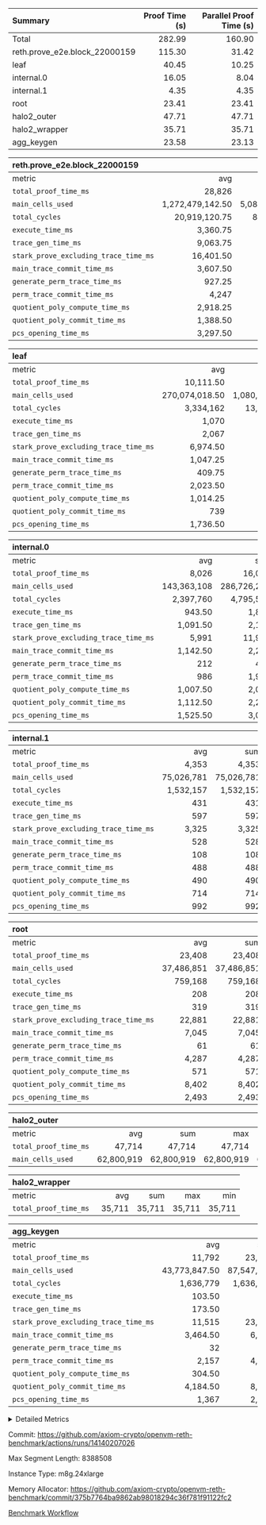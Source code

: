 | Summary | Proof Time (s) | Parallel Proof Time (s) |
|:---|---:|---:|
| Total |  282.99 |  160.90 |
| reth.prove_e2e.block_22000159 |  115.30 |  31.42 |
| leaf |  40.45 |  10.25 |
| internal.0 |  16.05 |  8.04 |
| internal.1 |  4.35 |  4.35 |
| root |  23.41 |  23.41 |
| halo2_outer |  47.71 |  47.71 |
| halo2_wrapper |  35.71 |  35.71 |
| agg_keygen |  23.58 |  23.13 |


| reth.prove_e2e.block_22000159 |||||
|:---|---:|---:|---:|---:|
|metric|avg|sum|max|min|
| `total_proof_time_ms ` |  28,826 |  115,304 |  31,421 |  25,362 |
| `main_cells_used     ` |  1,272,479,142.50 |  5,089,916,570 |  1,529,613,596 |  991,801,801 |
| `total_cycles        ` |  20,919,120.75 |  83,676,483 |  24,048,605 |  17,218,584 |
| `execute_time_ms     ` |  3,360.75 |  13,443 |  4,798 |  2,568 |
| `trace_gen_time_ms   ` |  9,063.75 |  36,255 |  9,929 |  8,493 |
| `stark_prove_excluding_trace_time_ms` |  16,401.50 |  65,606 |  19,059 |  14,156 |
| `main_trace_commit_time_ms` |  3,607.50 |  14,430 |  4,906 |  2,851 |
| `generate_perm_trace_time_ms` |  927.25 |  3,709 |  959 |  897 |
| `perm_trace_commit_time_ms` |  4,247 |  16,988 |  4,614 |  3,846 |
| `quotient_poly_compute_time_ms` |  2,918.25 |  11,673 |  3,963 |  2,120 |
| `quotient_poly_commit_time_ms` |  1,388.50 |  5,554 |  1,445 |  1,349 |
| `pcs_opening_time_ms ` |  3,297.50 |  13,190 |  3,412 |  3,055 |

| leaf |||||
|:---|---:|---:|---:|---:|
|metric|avg|sum|max|min|
| `total_proof_time_ms ` |  10,111.50 |  40,446 |  10,251 |  9,852 |
| `main_cells_used     ` |  270,074,018.50 |  1,080,296,074 |  278,031,375 |  250,808,671 |
| `total_cycles        ` |  3,334,162 |  13,336,648 |  3,460,935 |  3,077,159 |
| `execute_time_ms     ` |  1,070 |  4,280 |  1,098 |  996 |
| `trace_gen_time_ms   ` |  2,067 |  8,268 |  2,153 |  1,962 |
| `stark_prove_excluding_trace_time_ms` |  6,974.50 |  27,898 |  7,017 |  6,894 |
| `main_trace_commit_time_ms` |  1,047.25 |  4,189 |  1,056 |  1,028 |
| `generate_perm_trace_time_ms` |  409.75 |  1,639 |  414 |  404 |
| `perm_trace_commit_time_ms` |  2,023.50 |  8,094 |  2,041 |  2,015 |
| `quotient_poly_compute_time_ms` |  1,014.25 |  4,057 |  1,024 |  1,004 |
| `quotient_poly_commit_time_ms` |  739 |  2,956 |  744 |  734 |
| `pcs_opening_time_ms ` |  1,736.50 |  6,946 |  1,754 |  1,698 |

| internal.0 |||||
|:---|---:|---:|---:|---:|
|metric|avg|sum|max|min|
| `total_proof_time_ms ` |  8,026 |  16,052 |  8,043 |  8,009 |
| `main_cells_used     ` |  143,363,108 |  286,726,216 |  143,363,963 |  143,362,253 |
| `total_cycles        ` |  2,397,760 |  4,795,520 |  2,397,838 |  2,397,682 |
| `execute_time_ms     ` |  943.50 |  1,887 |  946 |  941 |
| `trace_gen_time_ms   ` |  1,091.50 |  2,183 |  1,093 |  1,090 |
| `stark_prove_excluding_trace_time_ms` |  5,991 |  11,982 |  6,012 |  5,970 |
| `main_trace_commit_time_ms` |  1,142.50 |  2,285 |  1,144 |  1,141 |
| `generate_perm_trace_time_ms` |  212 |  424 |  220 |  204 |
| `perm_trace_commit_time_ms` |  986 |  1,972 |  991 |  981 |
| `quotient_poly_compute_time_ms` |  1,007.50 |  2,015 |  1,009 |  1,006 |
| `quotient_poly_commit_time_ms` |  1,112.50 |  2,225 |  1,117 |  1,108 |
| `pcs_opening_time_ms ` |  1,525.50 |  3,051 |  1,542 |  1,509 |

| internal.1 |||||
|:---|---:|---:|---:|---:|
|metric|avg|sum|max|min|
| `total_proof_time_ms ` |  4,353 |  4,353 |  4,353 |  4,353 |
| `main_cells_used     ` |  75,026,781 |  75,026,781 |  75,026,781 |  75,026,781 |
| `total_cycles        ` |  1,532,157 |  1,532,157 |  1,532,157 |  1,532,157 |
| `execute_time_ms     ` |  431 |  431 |  431 |  431 |
| `trace_gen_time_ms   ` |  597 |  597 |  597 |  597 |
| `stark_prove_excluding_trace_time_ms` |  3,325 |  3,325 |  3,325 |  3,325 |
| `main_trace_commit_time_ms` |  528 |  528 |  528 |  528 |
| `generate_perm_trace_time_ms` |  108 |  108 |  108 |  108 |
| `perm_trace_commit_time_ms` |  488 |  488 |  488 |  488 |
| `quotient_poly_compute_time_ms` |  490 |  490 |  490 |  490 |
| `quotient_poly_commit_time_ms` |  714 |  714 |  714 |  714 |
| `pcs_opening_time_ms ` |  992 |  992 |  992 |  992 |

| root |||||
|:---|---:|---:|---:|---:|
|metric|avg|sum|max|min|
| `total_proof_time_ms ` |  23,408 |  23,408 |  23,408 |  23,408 |
| `main_cells_used     ` |  37,486,851 |  37,486,851 |  37,486,851 |  37,486,851 |
| `total_cycles        ` |  759,168 |  759,168 |  759,168 |  759,168 |
| `execute_time_ms     ` |  208 |  208 |  208 |  208 |
| `trace_gen_time_ms   ` |  319 |  319 |  319 |  319 |
| `stark_prove_excluding_trace_time_ms` |  22,881 |  22,881 |  22,881 |  22,881 |
| `main_trace_commit_time_ms` |  7,045 |  7,045 |  7,045 |  7,045 |
| `generate_perm_trace_time_ms` |  61 |  61 |  61 |  61 |
| `perm_trace_commit_time_ms` |  4,287 |  4,287 |  4,287 |  4,287 |
| `quotient_poly_compute_time_ms` |  571 |  571 |  571 |  571 |
| `quotient_poly_commit_time_ms` |  8,402 |  8,402 |  8,402 |  8,402 |
| `pcs_opening_time_ms ` |  2,493 |  2,493 |  2,493 |  2,493 |

| halo2_outer |||||
|:---|---:|---:|---:|---:|
|metric|avg|sum|max|min|
| `total_proof_time_ms ` |  47,714 |  47,714 |  47,714 |  47,714 |
| `main_cells_used     ` |  62,800,919 |  62,800,919 |  62,800,919 |  62,800,919 |

| halo2_wrapper |||||
|:---|---:|---:|---:|---:|
|metric|avg|sum|max|min|
| `total_proof_time_ms ` |  35,711 |  35,711 |  35,711 |  35,711 |

| agg_keygen |||||
|:---|---:|---:|---:|---:|
|metric|avg|sum|max|min|
| `total_proof_time_ms ` |  11,792 |  23,584 |  23,134 |  450 |
| `main_cells_used     ` |  43,773,847.50 |  87,547,695 |  86,881,779 |  665,916 |
| `total_cycles        ` |  1,636,779 |  1,636,779 |  1,636,779 |  1,636,779 |
| `execute_time_ms     ` |  103.50 |  207 |  207 |  0 |
| `trace_gen_time_ms   ` |  173.50 |  347 |  319 |  28 |
| `stark_prove_excluding_trace_time_ms` |  11,515 |  23,030 |  22,608 |  422 |
| `main_trace_commit_time_ms` |  3,464.50 |  6,929 |  6,878 |  51 |
| `generate_perm_trace_time_ms` |  32 |  64 |  50 |  14 |
| `perm_trace_commit_time_ms` |  2,157 |  4,314 |  4,265 |  49 |
| `quotient_poly_compute_time_ms` |  304.50 |  609 |  579 |  30 |
| `quotient_poly_commit_time_ms` |  4,184.50 |  8,369 |  8,310 |  59 |
| `pcs_opening_time_ms ` |  1,367 |  2,734 |  2,521 |  213 |



<details>
<summary>Detailed Metrics</summary>

| air_name | block_number | quotient_deg | interactions | constraints |
| --- | --- | --- | --- | --- |
| AccessAdapterAir<16> | 22000159 | 2 | 5 | 12 | 
| AccessAdapterAir<2> | 22000159 | 2 | 5 | 12 | 
| AccessAdapterAir<32> | 22000159 | 2 | 5 | 12 | 
| AccessAdapterAir<4> | 22000159 | 2 | 5 | 12 | 
| AccessAdapterAir<8> | 22000159 | 2 | 5 | 12 | 
| BitwiseOperationLookupAir<8> | 22000159 | 2 | 2 | 4 | 
| KeccakVmAir | 22000159 | 2 | 321 | 4,513 | 
| MemoryMerkleAir<8> | 22000159 | 2 | 4 | 39 | 
| PersistentBoundaryAir<8> | 22000159 | 2 | 3 | 7 | 
| PhantomAir | 22000159 | 2 | 3 | 5 | 
| Poseidon2PeripheryAir<BabyBearParameters>, 1> | 22000159 | 2 | 1 | 286 | 
| ProgramAir | 22000159 | 1 | 1 | 4 | 
| RangeTupleCheckerAir<2> | 22000159 | 1 | 1 | 4 | 
| Rv32HintStoreAir | 22000159 | 2 | 18 | 28 | 
| Sha256VmAir | 22000159 | 2 | 50 | 663 | 
| VariableRangeCheckerAir | 22000159 | 1 | 1 | 4 | 
| VmAirWrapper<Rv32BaseAluAdapterAir, BaseAluCoreAir<4, 8> | 22000159 | 2 | 20 | 37 | 
| VmAirWrapper<Rv32BaseAluAdapterAir, LessThanCoreAir<4, 8> | 22000159 | 2 | 18 | 40 | 
| VmAirWrapper<Rv32BaseAluAdapterAir, ShiftCoreAir<4, 8> | 22000159 | 2 | 24 | 91 | 
| VmAirWrapper<Rv32BranchAdapterAir, BranchEqualCoreAir<4> | 22000159 | 2 | 11 | 20 | 
| VmAirWrapper<Rv32BranchAdapterAir, BranchLessThanCoreAir<4, 8> | 22000159 | 2 | 13 | 35 | 
| VmAirWrapper<Rv32CondRdWriteAdapterAir, Rv32JalLuiCoreAir> | 22000159 | 2 | 10 | 18 | 
| VmAirWrapper<Rv32HeapAdapterAir<2, 32, 32>, BaseAluCoreAir<32, 8> | 22000159 | 2 | 61 | 126 | 
| VmAirWrapper<Rv32HeapAdapterAir<2, 32, 32>, LessThanCoreAir<32, 8> | 22000159 | 2 | 31 | 129 | 
| VmAirWrapper<Rv32HeapAdapterAir<2, 32, 32>, MultiplicationCoreAir<32, 8> | 22000159 | 2 | 61 | 57 | 
| VmAirWrapper<Rv32HeapAdapterAir<2, 32, 32>, ShiftCoreAir<32, 8> | 22000159 | 2 | 79 | 2,161 | 
| VmAirWrapper<Rv32HeapBranchAdapterAir<2, 32>, BranchEqualCoreAir<32> | 22000159 | 2 | 20 | 55 | 
| VmAirWrapper<Rv32HeapBranchAdapterAir<2, 32>, BranchLessThanCoreAir<32, 8> | 22000159 | 2 | 22 | 126 | 
| VmAirWrapper<Rv32IsEqualModAdapterAir<2, 1, 32, 32>, ModularIsEqualCoreAir<32, 4, 8> | 22000159 | 2 | 25 | 225 | 
| VmAirWrapper<Rv32IsEqualModAdapterAir<2, 3, 16, 48>, ModularIsEqualCoreAir<48, 4, 8> | 22000159 | 2 | 41 | 333 | 
| VmAirWrapper<Rv32JalrAdapterAir, Rv32JalrCoreAir> | 22000159 | 2 | 16 | 20 | 
| VmAirWrapper<Rv32LoadStoreAdapterAir, LoadSignExtendCoreAir<4, 8> | 22000159 | 2 | 18 | 33 | 
| VmAirWrapper<Rv32LoadStoreAdapterAir, LoadStoreCoreAir<4> | 22000159 | 2 | 17 | 40 | 
| VmAirWrapper<Rv32MultAdapterAir, DivRemCoreAir<4, 8> | 22000159 | 2 | 25 | 84 | 
| VmAirWrapper<Rv32MultAdapterAir, MulHCoreAir<4, 8> | 22000159 | 2 | 24 | 31 | 
| VmAirWrapper<Rv32MultAdapterAir, MultiplicationCoreAir<4, 8> | 22000159 | 2 | 19 | 19 | 
| VmAirWrapper<Rv32RdWriteAdapterAir, Rv32AuipcCoreAir> | 22000159 | 2 | 12 | 14 | 
| VmAirWrapper<Rv32VecHeapAdapterAir<1, 2, 2, 32, 32>, FieldExpressionCoreAir> | 22000159 | 2 | 415 | 480 | 
| VmAirWrapper<Rv32VecHeapAdapterAir<1, 6, 6, 16, 16>, FieldExpressionCoreAir> | 22000159 | 2 | 832 | 921 | 
| VmAirWrapper<Rv32VecHeapAdapterAir<2, 1, 1, 32, 32>, FieldExpressionCoreAir> | 22000159 | 2 | 158 | 190 | 
| VmAirWrapper<Rv32VecHeapAdapterAir<2, 2, 2, 32, 32>, FieldExpressionCoreAir> | 22000159 | 2 | 428 | 457 | 
| VmAirWrapper<Rv32VecHeapAdapterAir<2, 3, 3, 16, 16>, FieldExpressionCoreAir> | 22000159 | 2 | 246 | 288 | 
| VmAirWrapper<Rv32VecHeapAdapterAir<2, 6, 6, 16, 16>, FieldExpressionCoreAir> | 22000159 | 2 | 668 | 701 | 
| VmConnectorAir | 22000159 | 2 | 5 | 11 | 

| block_number | execute_time_ms |
| --- | --- |
| 22000159 | 207 | 

| group | air_name | block_number | rows | quotient_deg | prep_cols | perm_cols | main_cols | interactions | constraints | cells |
| --- | --- | --- | --- | --- | --- | --- | --- | --- | --- | --- |
| agg_keygen | AccessAdapterAir<16> | 22000159 |  | 2 |  |  |  | 5 | 12 |  | 
| agg_keygen | AccessAdapterAir<2> | 22000159 | 524,288 | 8 |  | 16 | 11 | 5 | 12 | 14,155,776 | 
| agg_keygen | AccessAdapterAir<32> | 22000159 |  | 2 |  |  |  | 5 | 12 |  | 
| agg_keygen | AccessAdapterAir<4> | 22000159 | 262,144 | 8 |  | 16 | 13 | 5 | 12 | 7,602,176 | 
| agg_keygen | AccessAdapterAir<8> | 22000159 | 8,192 | 8 |  | 16 | 17 | 5 | 12 | 270,336 | 
| agg_keygen | BitwiseOperationLookupAir<8> | 22000159 |  | 2 |  |  |  | 2 | 4 |  | 
| agg_keygen | FriReducedOpeningAir | 22000159 | 524,288 | 8 |  | 84 | 27 | 39 | 71 | 58,195,968 | 
| agg_keygen | JalRangeCheckAir | 22000159 | 65,536 | 8 |  | 28 | 12 | 9 | 14 | 2,621,440 | 
| agg_keygen | MemoryMerkleAir<8> | 22000159 |  | 2 |  |  |  | 4 | 39 |  | 
| agg_keygen | NativePoseidon2Air<BabyBearParameters>, 1> | 22000159 | 65,536 | 8 |  | 312 | 398 | 136 | 572 | 46,530,560 | 
| agg_keygen | PersistentBoundaryAir<8> | 22000159 |  | 2 |  |  |  | 3 | 7 |  | 
| agg_keygen | PhantomAir | 22000159 | 32,768 | 4 |  | 12 | 6 | 3 | 5 | 589,824 | 
| agg_keygen | Poseidon2PeripheryAir<BabyBearParameters>, 1> | 22000159 |  | 2 |  |  |  | 1 | 286 |  | 
| agg_keygen | ProgramAir | 22000159 | 131,072 | 1 |  | 8 | 10 | 1 | 4 | 2,359,296 | 
| agg_keygen | RangeTupleCheckerAir<2> | 22000159 |  | 1 |  |  |  | 1 | 4 |  | 
| agg_keygen | Rv32HintStoreAir | 22000159 |  | 2 |  |  |  | 18 | 28 |  | 
| agg_keygen | VariableRangeCheckerAir | 22000159 | 262,144 | 1 | 2 | 8 | 1 | 1 | 4 | 2,359,296 | 
| agg_keygen | VmAirWrapper<AluNativeAdapterAir, FieldArithmeticCoreAir> | 22000159 | 1,048,576 | 8 |  | 36 | 29 | 15 | 27 | 68,157,440 | 
| agg_keygen | VmAirWrapper<BranchNativeAdapterAir, BranchEqualCoreAir<1> | 22000159 | 262,144 | 8 |  | 28 | 23 | 11 | 25 | 13,369,344 | 
| agg_keygen | VmAirWrapper<NativeAdapterAir<2, 0>, PublicValuesCoreAir> | 22000159 | 64 | 8 |  | 28 | 27 | 11 | 30 | 3,520 | 
| agg_keygen | VmAirWrapper<NativeLoadStoreAdapterAir<1>, NativeLoadStoreCoreAir<1> | 22000159 | 524,288 | 8 |  | 40 | 21 | 15 | 20 | 31,981,568 | 
| agg_keygen | VmAirWrapper<NativeLoadStoreAdapterAir<4>, NativeLoadStoreCoreAir<4> | 22000159 | 131,072 | 8 |  | 40 | 27 | 15 | 20 | 8,781,824 | 
| agg_keygen | VmAirWrapper<NativeVectorizedAdapterAir<4>, FieldExtensionCoreAir> | 22000159 | 131,072 | 8 |  | 36 | 38 | 15 | 27 | 9,699,328 | 
| agg_keygen | VmAirWrapper<Rv32BaseAluAdapterAir, BaseAluCoreAir<4, 8> | 22000159 |  | 2 |  |  |  | 20 | 37 |  | 
| agg_keygen | VmAirWrapper<Rv32BaseAluAdapterAir, LessThanCoreAir<4, 8> | 22000159 |  | 2 |  |  |  | 18 | 40 |  | 
| agg_keygen | VmAirWrapper<Rv32BaseAluAdapterAir, ShiftCoreAir<4, 8> | 22000159 |  | 2 |  |  |  | 24 | 91 |  | 
| agg_keygen | VmAirWrapper<Rv32BranchAdapterAir, BranchEqualCoreAir<4> | 22000159 |  | 2 |  |  |  | 11 | 20 |  | 
| agg_keygen | VmAirWrapper<Rv32BranchAdapterAir, BranchLessThanCoreAir<4, 8> | 22000159 |  | 2 |  |  |  | 13 | 35 |  | 
| agg_keygen | VmAirWrapper<Rv32CondRdWriteAdapterAir, Rv32JalLuiCoreAir> | 22000159 |  | 2 |  |  |  | 10 | 18 |  | 
| agg_keygen | VmAirWrapper<Rv32JalrAdapterAir, Rv32JalrCoreAir> | 22000159 |  | 2 |  |  |  | 16 | 20 |  | 
| agg_keygen | VmAirWrapper<Rv32LoadStoreAdapterAir, LoadSignExtendCoreAir<4, 8> | 22000159 |  | 2 |  |  |  | 18 | 33 |  | 
| agg_keygen | VmAirWrapper<Rv32LoadStoreAdapterAir, LoadStoreCoreAir<4> | 22000159 |  | 2 |  |  |  | 17 | 40 |  | 
| agg_keygen | VmAirWrapper<Rv32MultAdapterAir, DivRemCoreAir<4, 8> | 22000159 |  | 2 |  |  |  | 25 | 84 |  | 
| agg_keygen | VmAirWrapper<Rv32MultAdapterAir, MulHCoreAir<4, 8> | 22000159 |  | 2 |  |  |  | 24 | 31 |  | 
| agg_keygen | VmAirWrapper<Rv32MultAdapterAir, MultiplicationCoreAir<4, 8> | 22000159 |  | 2 |  |  |  | 19 | 19 |  | 
| agg_keygen | VmAirWrapper<Rv32RdWriteAdapterAir, Rv32AuipcCoreAir> | 22000159 |  | 2 |  |  |  | 12 | 14 |  | 
| agg_keygen | VmConnectorAir | 22000159 | 2 | 8 | 1 | 16 | 5 | 5 | 11 | 42 | 
| agg_keygen | VolatileBoundaryAir | 22000159 | 131,072 | 8 |  | 20 | 12 | 7 | 19 | 4,194,304 | 

| group | air_name | block_number | idx | rows | prep_cols | perm_cols | main_cols | cells |
| --- | --- | --- | --- | --- | --- | --- | --- | --- |
| internal.0 | AccessAdapterAir<2> | 22000159 | 0 | 1,048,576 |  | 12 | 11 | 24,117,248 | 
| internal.0 | AccessAdapterAir<2> | 22000159 | 1 | 1,048,576 |  | 12 | 11 | 24,117,248 | 
| internal.0 | AccessAdapterAir<4> | 22000159 | 0 | 262,144 |  | 12 | 13 | 6,553,600 | 
| internal.0 | AccessAdapterAir<4> | 22000159 | 1 | 262,144 |  | 12 | 13 | 6,553,600 | 
| internal.0 | AccessAdapterAir<8> | 22000159 | 0 | 8,192 |  | 12 | 17 | 237,568 | 
| internal.0 | AccessAdapterAir<8> | 22000159 | 1 | 8,192 |  | 12 | 17 | 237,568 | 
| internal.0 | FriReducedOpeningAir | 22000159 | 0 | 1,048,576 |  | 44 | 27 | 74,448,896 | 
| internal.0 | FriReducedOpeningAir | 22000159 | 1 | 1,048,576 |  | 44 | 27 | 74,448,896 | 
| internal.0 | JalRangeCheckAir | 22000159 | 0 | 131,072 |  | 16 | 12 | 3,670,016 | 
| internal.0 | JalRangeCheckAir | 22000159 | 1 | 131,072 |  | 16 | 12 | 3,670,016 | 
| internal.0 | NativePoseidon2Air<BabyBearParameters>, 1> | 22000159 | 0 | 262,144 |  | 160 | 398 | 146,276,352 | 
| internal.0 | NativePoseidon2Air<BabyBearParameters>, 1> | 22000159 | 1 | 262,144 |  | 160 | 398 | 146,276,352 | 
| internal.0 | PhantomAir | 22000159 | 0 | 65,536 |  | 8 | 6 | 917,504 | 
| internal.0 | PhantomAir | 22000159 | 1 | 65,536 |  | 8 | 6 | 917,504 | 
| internal.0 | ProgramAir | 22000159 | 0 | 131,072 |  | 8 | 10 | 2,359,296 | 
| internal.0 | ProgramAir | 22000159 | 1 | 131,072 |  | 8 | 10 | 2,359,296 | 
| internal.0 | VariableRangeCheckerAir | 22000159 | 0 | 262,144 | 2 | 8 | 1 | 2,359,296 | 
| internal.0 | VariableRangeCheckerAir | 22000159 | 1 | 262,144 | 2 | 8 | 1 | 2,359,296 | 
| internal.0 | VmAirWrapper<AluNativeAdapterAir, FieldArithmeticCoreAir> | 22000159 | 0 | 2,097,152 |  | 20 | 29 | 102,760,448 | 
| internal.0 | VmAirWrapper<AluNativeAdapterAir, FieldArithmeticCoreAir> | 22000159 | 1 | 2,097,152 |  | 20 | 29 | 102,760,448 | 
| internal.0 | VmAirWrapper<BranchNativeAdapterAir, BranchEqualCoreAir<1> | 22000159 | 0 | 262,144 |  | 16 | 23 | 10,223,616 | 
| internal.0 | VmAirWrapper<BranchNativeAdapterAir, BranchEqualCoreAir<1> | 22000159 | 1 | 262,144 |  | 16 | 23 | 10,223,616 | 
| internal.0 | VmAirWrapper<NativeAdapterAir<2, 0>, PublicValuesCoreAir> | 22000159 | 0 | 64 |  | 16 | 23 | 2,496 | 
| internal.0 | VmAirWrapper<NativeAdapterAir<2, 0>, PublicValuesCoreAir> | 22000159 | 1 | 64 |  | 16 | 23 | 2,496 | 
| internal.0 | VmAirWrapper<NativeLoadStoreAdapterAir<1>, NativeLoadStoreCoreAir<1> | 22000159 | 0 | 524,288 |  | 24 | 21 | 23,592,960 | 
| internal.0 | VmAirWrapper<NativeLoadStoreAdapterAir<1>, NativeLoadStoreCoreAir<1> | 22000159 | 1 | 524,288 |  | 24 | 21 | 23,592,960 | 
| internal.0 | VmAirWrapper<NativeLoadStoreAdapterAir<4>, NativeLoadStoreCoreAir<4> | 22000159 | 0 | 262,144 |  | 24 | 27 | 13,369,344 | 
| internal.0 | VmAirWrapper<NativeLoadStoreAdapterAir<4>, NativeLoadStoreCoreAir<4> | 22000159 | 1 | 262,144 |  | 24 | 27 | 13,369,344 | 
| internal.0 | VmAirWrapper<NativeVectorizedAdapterAir<4>, FieldExtensionCoreAir> | 22000159 | 0 | 262,144 |  | 20 | 38 | 15,204,352 | 
| internal.0 | VmAirWrapper<NativeVectorizedAdapterAir<4>, FieldExtensionCoreAir> | 22000159 | 1 | 262,144 |  | 20 | 38 | 15,204,352 | 
| internal.0 | VmConnectorAir | 22000159 | 0 | 2 | 1 | 12 | 5 | 34 | 
| internal.0 | VmConnectorAir | 22000159 | 1 | 2 | 1 | 12 | 5 | 34 | 
| internal.0 | VolatileBoundaryAir | 22000159 | 0 | 262,144 |  | 12 | 12 | 6,291,456 | 
| internal.0 | VolatileBoundaryAir | 22000159 | 1 | 262,144 |  | 12 | 12 | 6,291,456 | 
| internal.1 | AccessAdapterAir<2> | 22000159 | 2 | 524,288 |  | 12 | 11 | 12,058,624 | 
| internal.1 | AccessAdapterAir<4> | 22000159 | 2 | 262,144 |  | 12 | 13 | 6,553,600 | 
| internal.1 | AccessAdapterAir<8> | 22000159 | 2 | 8,192 |  | 12 | 17 | 237,568 | 
| internal.1 | FriReducedOpeningAir | 22000159 | 2 | 262,144 |  | 44 | 27 | 18,612,224 | 
| internal.1 | JalRangeCheckAir | 22000159 | 2 | 65,536 |  | 16 | 12 | 1,835,008 | 
| internal.1 | NativePoseidon2Air<BabyBearParameters>, 1> | 22000159 | 2 | 65,536 |  | 160 | 398 | 36,569,088 | 
| internal.1 | PhantomAir | 22000159 | 2 | 16,384 |  | 8 | 6 | 229,376 | 
| internal.1 | ProgramAir | 22000159 | 2 | 131,072 |  | 8 | 10 | 2,359,296 | 
| internal.1 | VariableRangeCheckerAir | 22000159 | 2 | 262,144 | 2 | 8 | 1 | 2,359,296 | 
| internal.1 | VmAirWrapper<AluNativeAdapterAir, FieldArithmeticCoreAir> | 22000159 | 2 | 1,048,576 |  | 20 | 29 | 51,380,224 | 
| internal.1 | VmAirWrapper<BranchNativeAdapterAir, BranchEqualCoreAir<1> | 22000159 | 2 | 262,144 |  | 16 | 23 | 10,223,616 | 
| internal.1 | VmAirWrapper<NativeAdapterAir<2, 0>, PublicValuesCoreAir> | 22000159 | 2 | 64 |  | 16 | 23 | 2,496 | 
| internal.1 | VmAirWrapper<NativeLoadStoreAdapterAir<1>, NativeLoadStoreCoreAir<1> | 22000159 | 2 | 524,288 |  | 24 | 21 | 23,592,960 | 
| internal.1 | VmAirWrapper<NativeLoadStoreAdapterAir<4>, NativeLoadStoreCoreAir<4> | 22000159 | 2 | 131,072 |  | 24 | 27 | 6,684,672 | 
| internal.1 | VmAirWrapper<NativeVectorizedAdapterAir<4>, FieldExtensionCoreAir> | 22000159 | 2 | 131,072 |  | 20 | 38 | 7,602,176 | 
| internal.1 | VmConnectorAir | 22000159 | 2 | 2 | 1 | 12 | 5 | 34 | 
| internal.1 | VolatileBoundaryAir | 22000159 | 2 | 131,072 |  | 12 | 12 | 3,145,728 | 
| leaf | AccessAdapterAir<2> | 22000159 | 0 | 2,097,152 |  | 16 | 11 | 56,623,104 | 
| leaf | AccessAdapterAir<2> | 22000159 | 1 | 2,097,152 |  | 16 | 11 | 56,623,104 | 
| leaf | AccessAdapterAir<2> | 22000159 | 2 | 2,097,152 |  | 16 | 11 | 56,623,104 | 
| leaf | AccessAdapterAir<2> | 22000159 | 3 | 2,097,152 |  | 16 | 11 | 56,623,104 | 
| leaf | AccessAdapterAir<4> | 22000159 | 0 | 1,048,576 |  | 16 | 13 | 30,408,704 | 
| leaf | AccessAdapterAir<4> | 22000159 | 1 | 1,048,576 |  | 16 | 13 | 30,408,704 | 
| leaf | AccessAdapterAir<4> | 22000159 | 2 | 1,048,576 |  | 16 | 13 | 30,408,704 | 
| leaf | AccessAdapterAir<4> | 22000159 | 3 | 1,048,576 |  | 16 | 13 | 30,408,704 | 
| leaf | AccessAdapterAir<8> | 22000159 | 0 | 32,768 |  | 16 | 17 | 1,081,344 | 
| leaf | AccessAdapterAir<8> | 22000159 | 1 | 32,768 |  | 16 | 17 | 1,081,344 | 
| leaf | AccessAdapterAir<8> | 22000159 | 2 | 32,768 |  | 16 | 17 | 1,081,344 | 
| leaf | AccessAdapterAir<8> | 22000159 | 3 | 32,768 |  | 16 | 17 | 1,081,344 | 
| leaf | FriReducedOpeningAir | 22000159 | 0 | 4,194,304 |  | 84 | 27 | 465,567,744 | 
| leaf | FriReducedOpeningAir | 22000159 | 1 | 4,194,304 |  | 84 | 27 | 465,567,744 | 
| leaf | FriReducedOpeningAir | 22000159 | 2 | 4,194,304 |  | 84 | 27 | 465,567,744 | 
| leaf | FriReducedOpeningAir | 22000159 | 3 | 4,194,304 |  | 84 | 27 | 465,567,744 | 
| leaf | JalRangeCheckAir | 22000159 | 0 | 65,536 |  | 28 | 12 | 2,621,440 | 
| leaf | JalRangeCheckAir | 22000159 | 1 | 65,536 |  | 28 | 12 | 2,621,440 | 
| leaf | JalRangeCheckAir | 22000159 | 2 | 65,536 |  | 28 | 12 | 2,621,440 | 
| leaf | JalRangeCheckAir | 22000159 | 3 | 65,536 |  | 28 | 12 | 2,621,440 | 
| leaf | NativePoseidon2Air<BabyBearParameters>, 1> | 22000159 | 0 | 262,144 |  | 312 | 398 | 186,122,240 | 
| leaf | NativePoseidon2Air<BabyBearParameters>, 1> | 22000159 | 1 | 262,144 |  | 312 | 398 | 186,122,240 | 
| leaf | NativePoseidon2Air<BabyBearParameters>, 1> | 22000159 | 2 | 262,144 |  | 312 | 398 | 186,122,240 | 
| leaf | NativePoseidon2Air<BabyBearParameters>, 1> | 22000159 | 3 | 262,144 |  | 312 | 398 | 186,122,240 | 
| leaf | PhantomAir | 22000159 | 0 | 32,768 |  | 12 | 6 | 589,824 | 
| leaf | PhantomAir | 22000159 | 1 | 32,768 |  | 12 | 6 | 589,824 | 
| leaf | PhantomAir | 22000159 | 2 | 32,768 |  | 12 | 6 | 589,824 | 
| leaf | PhantomAir | 22000159 | 3 | 32,768 |  | 12 | 6 | 589,824 | 
| leaf | ProgramAir | 22000159 | 0 | 2,097,152 |  | 8 | 10 | 37,748,736 | 
| leaf | ProgramAir | 22000159 | 1 | 2,097,152 |  | 8 | 10 | 37,748,736 | 
| leaf | ProgramAir | 22000159 | 2 | 2,097,152 |  | 8 | 10 | 37,748,736 | 
| leaf | ProgramAir | 22000159 | 3 | 2,097,152 |  | 8 | 10 | 37,748,736 | 
| leaf | VariableRangeCheckerAir | 22000159 | 0 | 262,144 | 2 | 8 | 1 | 2,359,296 | 
| leaf | VariableRangeCheckerAir | 22000159 | 1 | 262,144 | 2 | 8 | 1 | 2,359,296 | 
| leaf | VariableRangeCheckerAir | 22000159 | 2 | 262,144 | 2 | 8 | 1 | 2,359,296 | 
| leaf | VariableRangeCheckerAir | 22000159 | 3 | 262,144 | 2 | 8 | 1 | 2,359,296 | 
| leaf | VmAirWrapper<AluNativeAdapterAir, FieldArithmeticCoreAir> | 22000159 | 0 | 2,097,152 |  | 36 | 29 | 136,314,880 | 
| leaf | VmAirWrapper<AluNativeAdapterAir, FieldArithmeticCoreAir> | 22000159 | 1 | 2,097,152 |  | 36 | 29 | 136,314,880 | 
| leaf | VmAirWrapper<AluNativeAdapterAir, FieldArithmeticCoreAir> | 22000159 | 2 | 2,097,152 |  | 36 | 29 | 136,314,880 | 
| leaf | VmAirWrapper<AluNativeAdapterAir, FieldArithmeticCoreAir> | 22000159 | 3 | 2,097,152 |  | 36 | 29 | 136,314,880 | 
| leaf | VmAirWrapper<BranchNativeAdapterAir, BranchEqualCoreAir<1> | 22000159 | 0 | 524,288 |  | 28 | 23 | 26,738,688 | 
| leaf | VmAirWrapper<BranchNativeAdapterAir, BranchEqualCoreAir<1> | 22000159 | 1 | 524,288 |  | 28 | 23 | 26,738,688 | 
| leaf | VmAirWrapper<BranchNativeAdapterAir, BranchEqualCoreAir<1> | 22000159 | 2 | 524,288 |  | 28 | 23 | 26,738,688 | 
| leaf | VmAirWrapper<BranchNativeAdapterAir, BranchEqualCoreAir<1> | 22000159 | 3 | 524,288 |  | 28 | 23 | 26,738,688 | 
| leaf | VmAirWrapper<NativeAdapterAir<2, 0>, PublicValuesCoreAir> | 22000159 | 0 | 64 |  | 28 | 27 | 3,520 | 
| leaf | VmAirWrapper<NativeAdapterAir<2, 0>, PublicValuesCoreAir> | 22000159 | 1 | 64 |  | 28 | 27 | 3,520 | 
| leaf | VmAirWrapper<NativeAdapterAir<2, 0>, PublicValuesCoreAir> | 22000159 | 2 | 64 |  | 28 | 27 | 3,520 | 
| leaf | VmAirWrapper<NativeAdapterAir<2, 0>, PublicValuesCoreAir> | 22000159 | 3 | 64 |  | 28 | 27 | 3,520 | 
| leaf | VmAirWrapper<NativeLoadStoreAdapterAir<1>, NativeLoadStoreCoreAir<1> | 22000159 | 0 | 1,048,576 |  | 40 | 21 | 63,963,136 | 
| leaf | VmAirWrapper<NativeLoadStoreAdapterAir<1>, NativeLoadStoreCoreAir<1> | 22000159 | 1 | 1,048,576 |  | 40 | 21 | 63,963,136 | 
| leaf | VmAirWrapper<NativeLoadStoreAdapterAir<1>, NativeLoadStoreCoreAir<1> | 22000159 | 2 | 1,048,576 |  | 40 | 21 | 63,963,136 | 
| leaf | VmAirWrapper<NativeLoadStoreAdapterAir<1>, NativeLoadStoreCoreAir<1> | 22000159 | 3 | 1,048,576 |  | 40 | 21 | 63,963,136 | 
| leaf | VmAirWrapper<NativeLoadStoreAdapterAir<4>, NativeLoadStoreCoreAir<4> | 22000159 | 0 | 262,144 |  | 40 | 27 | 17,563,648 | 
| leaf | VmAirWrapper<NativeLoadStoreAdapterAir<4>, NativeLoadStoreCoreAir<4> | 22000159 | 1 | 262,144 |  | 40 | 27 | 17,563,648 | 
| leaf | VmAirWrapper<NativeLoadStoreAdapterAir<4>, NativeLoadStoreCoreAir<4> | 22000159 | 2 | 262,144 |  | 40 | 27 | 17,563,648 | 
| leaf | VmAirWrapper<NativeLoadStoreAdapterAir<4>, NativeLoadStoreCoreAir<4> | 22000159 | 3 | 262,144 |  | 40 | 27 | 17,563,648 | 
| leaf | VmAirWrapper<NativeVectorizedAdapterAir<4>, FieldExtensionCoreAir> | 22000159 | 0 | 262,144 |  | 36 | 38 | 19,398,656 | 
| leaf | VmAirWrapper<NativeVectorizedAdapterAir<4>, FieldExtensionCoreAir> | 22000159 | 1 | 524,288 |  | 36 | 38 | 38,797,312 | 
| leaf | VmAirWrapper<NativeVectorizedAdapterAir<4>, FieldExtensionCoreAir> | 22000159 | 2 | 524,288 |  | 36 | 38 | 38,797,312 | 
| leaf | VmAirWrapper<NativeVectorizedAdapterAir<4>, FieldExtensionCoreAir> | 22000159 | 3 | 524,288 |  | 36 | 38 | 38,797,312 | 
| leaf | VmConnectorAir | 22000159 | 0 | 2 | 1 | 16 | 5 | 42 | 
| leaf | VmConnectorAir | 22000159 | 1 | 2 | 1 | 16 | 5 | 42 | 
| leaf | VmConnectorAir | 22000159 | 2 | 2 | 1 | 16 | 5 | 42 | 
| leaf | VmConnectorAir | 22000159 | 3 | 2 | 1 | 16 | 5 | 42 | 
| leaf | VolatileBoundaryAir | 22000159 | 0 | 1,048,576 |  | 20 | 12 | 33,554,432 | 
| leaf | VolatileBoundaryAir | 22000159 | 1 | 1,048,576 |  | 20 | 12 | 33,554,432 | 
| leaf | VolatileBoundaryAir | 22000159 | 2 | 1,048,576 |  | 20 | 12 | 33,554,432 | 
| leaf | VolatileBoundaryAir | 22000159 | 3 | 1,048,576 |  | 20 | 12 | 33,554,432 | 
| root | AccessAdapterAir<2> | 22000159 | 0 | 262,144 |  | 8 | 11 | 4,980,736 | 
| root | AccessAdapterAir<4> | 22000159 | 0 | 131,072 |  | 8 | 13 | 2,752,512 | 
| root | AccessAdapterAir<8> | 22000159 | 0 | 4,096 |  | 8 | 17 | 102,400 | 
| root | FriReducedOpeningAir | 22000159 | 0 | 131,072 |  | 24 | 27 | 6,684,672 | 
| root | JalRangeCheckAir | 22000159 | 0 | 32,768 |  | 12 | 12 | 786,432 | 
| root | NativePoseidon2Air<BabyBearParameters>, 1> | 22000159 | 0 | 32,768 |  | 84 | 398 | 15,794,176 | 
| root | PhantomAir | 22000159 | 0 | 8,192 |  | 8 | 6 | 114,688 | 
| root | ProgramAir | 22000159 | 0 | 131,072 |  | 8 | 10 | 2,359,296 | 
| root | VariableRangeCheckerAir | 22000159 | 0 | 262,144 | 2 | 8 | 1 | 2,359,296 | 
| root | VmAirWrapper<AluNativeAdapterAir, FieldArithmeticCoreAir> | 22000159 | 0 | 524,288 |  | 12 | 29 | 21,495,808 | 
| root | VmAirWrapper<BranchNativeAdapterAir, BranchEqualCoreAir<1> | 22000159 | 0 | 131,072 |  | 12 | 23 | 4,587,520 | 
| root | VmAirWrapper<NativeAdapterAir<2, 0>, PublicValuesCoreAir> | 22000159 | 0 | 64 |  | 12 | 22 | 2,176 | 
| root | VmAirWrapper<NativeLoadStoreAdapterAir<1>, NativeLoadStoreCoreAir<1> | 22000159 | 0 | 262,144 |  | 16 | 21 | 9,699,328 | 
| root | VmAirWrapper<NativeLoadStoreAdapterAir<4>, NativeLoadStoreCoreAir<4> | 22000159 | 0 | 65,536 |  | 16 | 27 | 2,818,048 | 
| root | VmAirWrapper<NativeVectorizedAdapterAir<4>, FieldExtensionCoreAir> | 22000159 | 0 | 65,536 |  | 12 | 38 | 3,276,800 | 
| root | VmConnectorAir | 22000159 | 0 | 2 | 1 | 8 | 5 | 26 | 
| root | VolatileBoundaryAir | 22000159 | 0 | 131,072 |  | 8 | 12 | 2,621,440 | 

| group | air_name | block_number | segment | rows | prep_cols | perm_cols | main_cols | cells |
| --- | --- | --- | --- | --- | --- | --- | --- | --- |
| agg_keygen | AccessAdapterAir<16> | 22000159 | 0 | 1 |  | 16 | 25 | 41 | 
| agg_keygen | AccessAdapterAir<2> | 22000159 | 0 | 1 |  | 16 | 11 | 27 | 
| agg_keygen | AccessAdapterAir<32> | 22000159 | 0 | 1 |  | 16 | 41 | 57 | 
| agg_keygen | AccessAdapterAir<4> | 22000159 | 0 | 1 |  | 16 | 13 | 29 | 
| agg_keygen | AccessAdapterAir<8> | 22000159 | 0 | 1 |  | 16 | 17 | 33 | 
| agg_keygen | BitwiseOperationLookupAir<8> | 22000159 | 0 | 65,536 | 3 | 8 | 2 | 655,360 | 
| agg_keygen | MemoryMerkleAir<8> | 22000159 | 0 | 64 |  | 16 | 32 | 3,072 | 
| agg_keygen | PersistentBoundaryAir<8> | 22000159 | 0 | 1 |  | 12 | 20 | 32 | 
| agg_keygen | PhantomAir | 22000159 | 0 | 1 |  | 12 | 6 | 18 | 
| agg_keygen | Poseidon2PeripheryAir<BabyBearParameters>, 1> | 22000159 | 0 | 32 |  | 8 | 300 | 9,856 | 
| agg_keygen | ProgramAir | 22000159 | 0 | 1 |  | 8 | 10 | 18 | 
| agg_keygen | RangeTupleCheckerAir<2> | 22000159 | 0 | 524,288 | 2 | 8 | 1 | 4,718,592 | 
| agg_keygen | Rv32HintStoreAir | 22000159 | 0 | 1 |  | 44 | 32 | 76 | 
| agg_keygen | VariableRangeCheckerAir | 22000159 | 0 | 262,144 | 2 | 8 | 1 | 2,359,296 | 
| agg_keygen | VmAirWrapper<Rv32BaseAluAdapterAir, BaseAluCoreAir<4, 8> | 22000159 | 0 | 1 |  | 52 | 36 | 88 | 
| agg_keygen | VmAirWrapper<Rv32BaseAluAdapterAir, LessThanCoreAir<4, 8> | 22000159 | 0 | 1 |  | 40 | 37 | 77 | 
| agg_keygen | VmAirWrapper<Rv32BaseAluAdapterAir, ShiftCoreAir<4, 8> | 22000159 | 0 | 1 |  | 52 | 53 | 105 | 
| agg_keygen | VmAirWrapper<Rv32BranchAdapterAir, BranchEqualCoreAir<4> | 22000159 | 0 | 1 |  | 28 | 26 | 54 | 
| agg_keygen | VmAirWrapper<Rv32BranchAdapterAir, BranchLessThanCoreAir<4, 8> | 22000159 | 0 | 1 |  | 32 | 32 | 64 | 
| agg_keygen | VmAirWrapper<Rv32CondRdWriteAdapterAir, Rv32JalLuiCoreAir> | 22000159 | 0 | 1 |  | 28 | 18 | 46 | 
| agg_keygen | VmAirWrapper<Rv32JalrAdapterAir, Rv32JalrCoreAir> | 22000159 | 0 | 1 |  | 36 | 28 | 64 | 
| agg_keygen | VmAirWrapper<Rv32LoadStoreAdapterAir, LoadSignExtendCoreAir<4, 8> | 22000159 | 0 | 1 |  | 52 | 36 | 88 | 
| agg_keygen | VmAirWrapper<Rv32LoadStoreAdapterAir, LoadStoreCoreAir<4> | 22000159 | 0 | 1 |  | 52 | 41 | 93 | 
| agg_keygen | VmAirWrapper<Rv32MultAdapterAir, DivRemCoreAir<4, 8> | 22000159 | 0 | 1 |  | 72 | 59 | 131 | 
| agg_keygen | VmAirWrapper<Rv32MultAdapterAir, MulHCoreAir<4, 8> | 22000159 | 0 | 1 |  | 72 | 39 | 111 | 
| agg_keygen | VmAirWrapper<Rv32MultAdapterAir, MultiplicationCoreAir<4, 8> | 22000159 | 0 | 1 |  | 52 | 31 | 83 | 
| agg_keygen | VmAirWrapper<Rv32RdWriteAdapterAir, Rv32AuipcCoreAir> | 22000159 | 0 | 1 |  | 28 | 20 | 48 | 
| agg_keygen | VmConnectorAir | 22000159 | 0 | 2 | 1 | 16 | 5 | 42 | 
| reth.prove_e2e.block_22000159 | AccessAdapterAir<16> | 22000159 | 0 | 64 |  | 16 | 25 | 2,624 | 
| reth.prove_e2e.block_22000159 | AccessAdapterAir<16> | 22000159 | 1 | 524,288 |  | 16 | 25 | 21,495,808 | 
| reth.prove_e2e.block_22000159 | AccessAdapterAir<16> | 22000159 | 2 | 262,144 |  | 16 | 25 | 10,747,904 | 
| reth.prove_e2e.block_22000159 | AccessAdapterAir<16> | 22000159 | 3 | 131,072 |  | 16 | 25 | 5,373,952 | 
| reth.prove_e2e.block_22000159 | AccessAdapterAir<2> | 22000159 | 3 | 131,072 |  | 16 | 11 | 3,538,944 | 
| reth.prove_e2e.block_22000159 | AccessAdapterAir<32> | 22000159 | 0 | 32 |  | 16 | 41 | 1,824 | 
| reth.prove_e2e.block_22000159 | AccessAdapterAir<32> | 22000159 | 1 | 262,144 |  | 16 | 41 | 14,942,208 | 
| reth.prove_e2e.block_22000159 | AccessAdapterAir<32> | 22000159 | 2 | 131,072 |  | 16 | 41 | 7,471,104 | 
| reth.prove_e2e.block_22000159 | AccessAdapterAir<32> | 22000159 | 3 | 65,536 |  | 16 | 41 | 3,735,552 | 
| reth.prove_e2e.block_22000159 | AccessAdapterAir<4> | 22000159 | 0 | 64 |  | 16 | 13 | 1,856 | 
| reth.prove_e2e.block_22000159 | AccessAdapterAir<4> | 22000159 | 2 | 64 |  | 16 | 13 | 1,856 | 
| reth.prove_e2e.block_22000159 | AccessAdapterAir<4> | 22000159 | 3 | 65,536 |  | 16 | 13 | 1,900,544 | 
| reth.prove_e2e.block_22000159 | AccessAdapterAir<8> | 22000159 | 0 | 1,048,576 |  | 16 | 17 | 34,603,008 | 
| reth.prove_e2e.block_22000159 | AccessAdapterAir<8> | 22000159 | 1 | 2,097,152 |  | 16 | 17 | 69,206,016 | 
| reth.prove_e2e.block_22000159 | AccessAdapterAir<8> | 22000159 | 2 | 2,097,152 |  | 16 | 17 | 69,206,016 | 
| reth.prove_e2e.block_22000159 | AccessAdapterAir<8> | 22000159 | 3 | 1,048,576 |  | 16 | 17 | 34,603,008 | 
| reth.prove_e2e.block_22000159 | BitwiseOperationLookupAir<8> | 22000159 | 0 | 65,536 | 3 | 8 | 2 | 655,360 | 
| reth.prove_e2e.block_22000159 | BitwiseOperationLookupAir<8> | 22000159 | 1 | 65,536 | 3 | 8 | 2 | 655,360 | 
| reth.prove_e2e.block_22000159 | BitwiseOperationLookupAir<8> | 22000159 | 2 | 65,536 | 3 | 8 | 2 | 655,360 | 
| reth.prove_e2e.block_22000159 | BitwiseOperationLookupAir<8> | 22000159 | 3 | 65,536 | 3 | 8 | 2 | 655,360 | 
| reth.prove_e2e.block_22000159 | KeccakVmAir | 22000159 | 0 | 1 |  | 1,056 | 3,163 | 4,219 | 
| reth.prove_e2e.block_22000159 | KeccakVmAir | 22000159 | 1 | 131,072 |  | 1,056 | 3,163 | 552,992,768 | 
| reth.prove_e2e.block_22000159 | KeccakVmAir | 22000159 | 2 | 16,384 |  | 1,056 | 3,163 | 69,124,096 | 
| reth.prove_e2e.block_22000159 | KeccakVmAir | 22000159 | 3 | 262,144 |  | 1,056 | 3,163 | 1,105,985,536 | 
| reth.prove_e2e.block_22000159 | MemoryMerkleAir<8> | 22000159 | 0 | 1,048,576 |  | 16 | 32 | 50,331,648 | 
| reth.prove_e2e.block_22000159 | MemoryMerkleAir<8> | 22000159 | 1 | 1,048,576 |  | 16 | 32 | 50,331,648 | 
| reth.prove_e2e.block_22000159 | MemoryMerkleAir<8> | 22000159 | 2 | 1,048,576 |  | 16 | 32 | 50,331,648 | 
| reth.prove_e2e.block_22000159 | MemoryMerkleAir<8> | 22000159 | 3 | 2,097,152 |  | 16 | 32 | 100,663,296 | 
| reth.prove_e2e.block_22000159 | PersistentBoundaryAir<8> | 22000159 | 0 | 1,048,576 |  | 12 | 20 | 33,554,432 | 
| reth.prove_e2e.block_22000159 | PersistentBoundaryAir<8> | 22000159 | 1 | 1,048,576 |  | 12 | 20 | 33,554,432 | 
| reth.prove_e2e.block_22000159 | PersistentBoundaryAir<8> | 22000159 | 2 | 1,048,576 |  | 12 | 20 | 33,554,432 | 
| reth.prove_e2e.block_22000159 | PersistentBoundaryAir<8> | 22000159 | 3 | 1,048,576 |  | 12 | 20 | 33,554,432 | 
| reth.prove_e2e.block_22000159 | PhantomAir | 22000159 | 0 | 4 |  | 12 | 6 | 72 | 
| reth.prove_e2e.block_22000159 | PhantomAir | 22000159 | 1 | 256 |  | 12 | 6 | 4,608 | 
| reth.prove_e2e.block_22000159 | PhantomAir | 22000159 | 2 | 64 |  | 12 | 6 | 1,152 | 
| reth.prove_e2e.block_22000159 | PhantomAir | 22000159 | 3 | 16 |  | 12 | 6 | 288 | 
| reth.prove_e2e.block_22000159 | Poseidon2PeripheryAir<BabyBearParameters>, 1> | 22000159 | 0 | 1,048,576 |  | 8 | 300 | 322,961,408 | 
| reth.prove_e2e.block_22000159 | Poseidon2PeripheryAir<BabyBearParameters>, 1> | 22000159 | 1 | 524,288 |  | 8 | 300 | 161,480,704 | 
| reth.prove_e2e.block_22000159 | Poseidon2PeripheryAir<BabyBearParameters>, 1> | 22000159 | 2 | 524,288 |  | 8 | 300 | 161,480,704 | 
| reth.prove_e2e.block_22000159 | Poseidon2PeripheryAir<BabyBearParameters>, 1> | 22000159 | 3 | 1,048,576 |  | 8 | 300 | 322,961,408 | 
| reth.prove_e2e.block_22000159 | ProgramAir | 22000159 | 0 | 524,288 |  | 8 | 10 | 9,437,184 | 
| reth.prove_e2e.block_22000159 | ProgramAir | 22000159 | 1 | 524,288 |  | 8 | 10 | 9,437,184 | 
| reth.prove_e2e.block_22000159 | ProgramAir | 22000159 | 2 | 524,288 |  | 8 | 10 | 9,437,184 | 
| reth.prove_e2e.block_22000159 | ProgramAir | 22000159 | 3 | 524,288 |  | 8 | 10 | 9,437,184 | 
| reth.prove_e2e.block_22000159 | RangeTupleCheckerAir<2> | 22000159 | 0 | 2,097,152 | 2 | 8 | 1 | 18,874,368 | 
| reth.prove_e2e.block_22000159 | RangeTupleCheckerAir<2> | 22000159 | 1 | 2,097,152 | 2 | 8 | 1 | 18,874,368 | 
| reth.prove_e2e.block_22000159 | RangeTupleCheckerAir<2> | 22000159 | 2 | 2,097,152 | 2 | 8 | 1 | 18,874,368 | 
| reth.prove_e2e.block_22000159 | RangeTupleCheckerAir<2> | 22000159 | 3 | 2,097,152 | 2 | 8 | 1 | 18,874,368 | 
| reth.prove_e2e.block_22000159 | Rv32HintStoreAir | 22000159 | 0 | 524,288 |  | 44 | 32 | 39,845,888 | 
| reth.prove_e2e.block_22000159 | Rv32HintStoreAir | 22000159 | 1 | 524,288 |  | 44 | 32 | 39,845,888 | 
| reth.prove_e2e.block_22000159 | Rv32HintStoreAir | 22000159 | 2 | 128 |  | 44 | 32 | 9,728 | 
| reth.prove_e2e.block_22000159 | Rv32HintStoreAir | 22000159 | 3 | 16 |  | 44 | 32 | 1,216 | 
| reth.prove_e2e.block_22000159 | VariableRangeCheckerAir | 22000159 | 0 | 262,144 | 2 | 8 | 1 | 2,359,296 | 
| reth.prove_e2e.block_22000159 | VariableRangeCheckerAir | 22000159 | 1 | 262,144 | 2 | 8 | 1 | 2,359,296 | 
| reth.prove_e2e.block_22000159 | VariableRangeCheckerAir | 22000159 | 2 | 262,144 | 2 | 8 | 1 | 2,359,296 | 
| reth.prove_e2e.block_22000159 | VariableRangeCheckerAir | 22000159 | 3 | 262,144 | 2 | 8 | 1 | 2,359,296 | 
| reth.prove_e2e.block_22000159 | VmAirWrapper<Rv32BaseAluAdapterAir, BaseAluCoreAir<4, 8> | 22000159 | 0 | 8,388,608 |  | 52 | 36 | 738,197,504 | 
| reth.prove_e2e.block_22000159 | VmAirWrapper<Rv32BaseAluAdapterAir, BaseAluCoreAir<4, 8> | 22000159 | 1 | 8,388,608 |  | 52 | 36 | 738,197,504 | 
| reth.prove_e2e.block_22000159 | VmAirWrapper<Rv32BaseAluAdapterAir, BaseAluCoreAir<4, 8> | 22000159 | 2 | 8,388,608 |  | 52 | 36 | 738,197,504 | 
| reth.prove_e2e.block_22000159 | VmAirWrapper<Rv32BaseAluAdapterAir, BaseAluCoreAir<4, 8> | 22000159 | 3 | 8,388,608 |  | 52 | 36 | 738,197,504 | 
| reth.prove_e2e.block_22000159 | VmAirWrapper<Rv32BaseAluAdapterAir, LessThanCoreAir<4, 8> | 22000159 | 0 | 524,288 |  | 40 | 37 | 40,370,176 | 
| reth.prove_e2e.block_22000159 | VmAirWrapper<Rv32BaseAluAdapterAir, LessThanCoreAir<4, 8> | 22000159 | 1 | 524,288 |  | 40 | 37 | 40,370,176 | 
| reth.prove_e2e.block_22000159 | VmAirWrapper<Rv32BaseAluAdapterAir, LessThanCoreAir<4, 8> | 22000159 | 2 | 524,288 |  | 40 | 37 | 40,370,176 | 
| reth.prove_e2e.block_22000159 | VmAirWrapper<Rv32BaseAluAdapterAir, LessThanCoreAir<4, 8> | 22000159 | 3 | 524,288 |  | 40 | 37 | 40,370,176 | 
| reth.prove_e2e.block_22000159 | VmAirWrapper<Rv32BaseAluAdapterAir, ShiftCoreAir<4, 8> | 22000159 | 0 | 1,048,576 |  | 52 | 53 | 110,100,480 | 
| reth.prove_e2e.block_22000159 | VmAirWrapper<Rv32BaseAluAdapterAir, ShiftCoreAir<4, 8> | 22000159 | 1 | 1,048,576 |  | 52 | 53 | 110,100,480 | 
| reth.prove_e2e.block_22000159 | VmAirWrapper<Rv32BaseAluAdapterAir, ShiftCoreAir<4, 8> | 22000159 | 2 | 2,097,152 |  | 52 | 53 | 220,200,960 | 
| reth.prove_e2e.block_22000159 | VmAirWrapper<Rv32BaseAluAdapterAir, ShiftCoreAir<4, 8> | 22000159 | 3 | 1,048,576 |  | 52 | 53 | 110,100,480 | 
| reth.prove_e2e.block_22000159 | VmAirWrapper<Rv32BranchAdapterAir, BranchEqualCoreAir<4> | 22000159 | 0 | 2,097,152 |  | 28 | 26 | 113,246,208 | 
| reth.prove_e2e.block_22000159 | VmAirWrapper<Rv32BranchAdapterAir, BranchEqualCoreAir<4> | 22000159 | 1 | 2,097,152 |  | 28 | 26 | 113,246,208 | 
| reth.prove_e2e.block_22000159 | VmAirWrapper<Rv32BranchAdapterAir, BranchEqualCoreAir<4> | 22000159 | 2 | 2,097,152 |  | 28 | 26 | 113,246,208 | 
| reth.prove_e2e.block_22000159 | VmAirWrapper<Rv32BranchAdapterAir, BranchEqualCoreAir<4> | 22000159 | 3 | 2,097,152 |  | 28 | 26 | 113,246,208 | 
| reth.prove_e2e.block_22000159 | VmAirWrapper<Rv32BranchAdapterAir, BranchLessThanCoreAir<4, 8> | 22000159 | 0 | 1,048,576 |  | 32 | 32 | 67,108,864 | 
| reth.prove_e2e.block_22000159 | VmAirWrapper<Rv32BranchAdapterAir, BranchLessThanCoreAir<4, 8> | 22000159 | 1 | 2,097,152 |  | 32 | 32 | 134,217,728 | 
| reth.prove_e2e.block_22000159 | VmAirWrapper<Rv32BranchAdapterAir, BranchLessThanCoreAir<4, 8> | 22000159 | 2 | 2,097,152 |  | 32 | 32 | 134,217,728 | 
| reth.prove_e2e.block_22000159 | VmAirWrapper<Rv32BranchAdapterAir, BranchLessThanCoreAir<4, 8> | 22000159 | 3 | 1,048,576 |  | 32 | 32 | 67,108,864 | 
| reth.prove_e2e.block_22000159 | VmAirWrapper<Rv32CondRdWriteAdapterAir, Rv32JalLuiCoreAir> | 22000159 | 0 | 1,048,576 |  | 28 | 18 | 48,234,496 | 
| reth.prove_e2e.block_22000159 | VmAirWrapper<Rv32CondRdWriteAdapterAir, Rv32JalLuiCoreAir> | 22000159 | 1 | 524,288 |  | 28 | 18 | 24,117,248 | 
| reth.prove_e2e.block_22000159 | VmAirWrapper<Rv32CondRdWriteAdapterAir, Rv32JalLuiCoreAir> | 22000159 | 2 | 524,288 |  | 28 | 18 | 24,117,248 | 
| reth.prove_e2e.block_22000159 | VmAirWrapper<Rv32CondRdWriteAdapterAir, Rv32JalLuiCoreAir> | 22000159 | 3 | 524,288 |  | 28 | 18 | 24,117,248 | 
| reth.prove_e2e.block_22000159 | VmAirWrapper<Rv32HeapAdapterAir<2, 32, 32>, BaseAluCoreAir<32, 8> | 22000159 | 1 | 1,024 |  | 192 | 168 | 368,640 | 
| reth.prove_e2e.block_22000159 | VmAirWrapper<Rv32HeapAdapterAir<2, 32, 32>, BaseAluCoreAir<32, 8> | 22000159 | 2 | 16,384 |  | 192 | 168 | 5,898,240 | 
| reth.prove_e2e.block_22000159 | VmAirWrapper<Rv32HeapAdapterAir<2, 32, 32>, BaseAluCoreAir<32, 8> | 22000159 | 3 | 4,096 |  | 192 | 168 | 1,474,560 | 
| reth.prove_e2e.block_22000159 | VmAirWrapper<Rv32HeapAdapterAir<2, 32, 32>, LessThanCoreAir<32, 8> | 22000159 | 1 | 512 |  | 68 | 169 | 121,344 | 
| reth.prove_e2e.block_22000159 | VmAirWrapper<Rv32HeapAdapterAir<2, 32, 32>, LessThanCoreAir<32, 8> | 22000159 | 2 | 4,096 |  | 68 | 169 | 970,752 | 
| reth.prove_e2e.block_22000159 | VmAirWrapper<Rv32HeapAdapterAir<2, 32, 32>, LessThanCoreAir<32, 8> | 22000159 | 3 | 1,024 |  | 68 | 169 | 242,688 | 
| reth.prove_e2e.block_22000159 | VmAirWrapper<Rv32HeapAdapterAir<2, 32, 32>, MultiplicationCoreAir<32, 8> | 22000159 | 1 | 64 |  | 192 | 164 | 22,784 | 
| reth.prove_e2e.block_22000159 | VmAirWrapper<Rv32HeapAdapterAir<2, 32, 32>, MultiplicationCoreAir<32, 8> | 22000159 | 2 | 1,024 |  | 192 | 164 | 364,544 | 
| reth.prove_e2e.block_22000159 | VmAirWrapper<Rv32HeapAdapterAir<2, 32, 32>, MultiplicationCoreAir<32, 8> | 22000159 | 3 | 512 |  | 192 | 164 | 182,272 | 
| reth.prove_e2e.block_22000159 | VmAirWrapper<Rv32HeapAdapterAir<2, 32, 32>, ShiftCoreAir<32, 8> | 22000159 | 1 | 128 |  | 164 | 241 | 51,840 | 
| reth.prove_e2e.block_22000159 | VmAirWrapper<Rv32HeapAdapterAir<2, 32, 32>, ShiftCoreAir<32, 8> | 22000159 | 2 | 2,048 |  | 164 | 241 | 829,440 | 
| reth.prove_e2e.block_22000159 | VmAirWrapper<Rv32HeapAdapterAir<2, 32, 32>, ShiftCoreAir<32, 8> | 22000159 | 3 | 512 |  | 164 | 241 | 207,360 | 
| reth.prove_e2e.block_22000159 | VmAirWrapper<Rv32HeapBranchAdapterAir<2, 32>, BranchEqualCoreAir<32> | 22000159 | 1 | 1,024 |  | 48 | 124 | 176,128 | 
| reth.prove_e2e.block_22000159 | VmAirWrapper<Rv32HeapBranchAdapterAir<2, 32>, BranchEqualCoreAir<32> | 22000159 | 2 | 16,384 |  | 48 | 124 | 2,818,048 | 
| reth.prove_e2e.block_22000159 | VmAirWrapper<Rv32HeapBranchAdapterAir<2, 32>, BranchEqualCoreAir<32> | 22000159 | 3 | 8,192 |  | 48 | 124 | 1,409,024 | 
| reth.prove_e2e.block_22000159 | VmAirWrapper<Rv32IsEqualModAdapterAir<2, 1, 32, 32>, ModularIsEqualCoreAir<32, 4, 8> | 22000159 | 0 | 1 |  | 56 | 166 | 222 | 
| reth.prove_e2e.block_22000159 | VmAirWrapper<Rv32IsEqualModAdapterAir<2, 1, 32, 32>, ModularIsEqualCoreAir<32, 4, 8> | 22000159 | 1 | 131,072 |  | 56 | 166 | 29,097,984 | 
| reth.prove_e2e.block_22000159 | VmAirWrapper<Rv32IsEqualModAdapterAir<2, 1, 32, 32>, ModularIsEqualCoreAir<32, 4, 8> | 22000159 | 2 | 8,192 |  | 56 | 166 | 1,818,624 | 
| reth.prove_e2e.block_22000159 | VmAirWrapper<Rv32IsEqualModAdapterAir<2, 1, 32, 32>, ModularIsEqualCoreAir<32, 4, 8> | 22000159 | 3 | 1,024 |  | 56 | 166 | 227,328 | 
| reth.prove_e2e.block_22000159 | VmAirWrapper<Rv32JalrAdapterAir, Rv32JalrCoreAir> | 22000159 | 0 | 524,288 |  | 36 | 28 | 33,554,432 | 
| reth.prove_e2e.block_22000159 | VmAirWrapper<Rv32JalrAdapterAir, Rv32JalrCoreAir> | 22000159 | 1 | 524,288 |  | 36 | 28 | 33,554,432 | 
| reth.prove_e2e.block_22000159 | VmAirWrapper<Rv32JalrAdapterAir, Rv32JalrCoreAir> | 22000159 | 2 | 524,288 |  | 36 | 28 | 33,554,432 | 
| reth.prove_e2e.block_22000159 | VmAirWrapper<Rv32JalrAdapterAir, Rv32JalrCoreAir> | 22000159 | 3 | 524,288 |  | 36 | 28 | 33,554,432 | 
| reth.prove_e2e.block_22000159 | VmAirWrapper<Rv32LoadStoreAdapterAir, LoadSignExtendCoreAir<4, 8> | 22000159 | 0 | 1,048,576 |  | 52 | 36 | 92,274,688 | 
| reth.prove_e2e.block_22000159 | VmAirWrapper<Rv32LoadStoreAdapterAir, LoadSignExtendCoreAir<4, 8> | 22000159 | 1 | 1,048,576 |  | 52 | 36 | 92,274,688 | 
| reth.prove_e2e.block_22000159 | VmAirWrapper<Rv32LoadStoreAdapterAir, LoadSignExtendCoreAir<4, 8> | 22000159 | 2 | 1,048,576 |  | 52 | 36 | 92,274,688 | 
| reth.prove_e2e.block_22000159 | VmAirWrapper<Rv32LoadStoreAdapterAir, LoadSignExtendCoreAir<4, 8> | 22000159 | 3 | 1,048,576 |  | 52 | 36 | 92,274,688 | 
| reth.prove_e2e.block_22000159 | VmAirWrapper<Rv32LoadStoreAdapterAir, LoadStoreCoreAir<4> | 22000159 | 0 | 8,388,608 |  | 52 | 41 | 780,140,544 | 
| reth.prove_e2e.block_22000159 | VmAirWrapper<Rv32LoadStoreAdapterAir, LoadStoreCoreAir<4> | 22000159 | 1 | 8,388,608 |  | 52 | 41 | 780,140,544 | 
| reth.prove_e2e.block_22000159 | VmAirWrapper<Rv32LoadStoreAdapterAir, LoadStoreCoreAir<4> | 22000159 | 2 | 8,388,608 |  | 52 | 41 | 780,140,544 | 
| reth.prove_e2e.block_22000159 | VmAirWrapper<Rv32LoadStoreAdapterAir, LoadStoreCoreAir<4> | 22000159 | 3 | 8,388,608 |  | 52 | 41 | 780,140,544 | 
| reth.prove_e2e.block_22000159 | VmAirWrapper<Rv32MultAdapterAir, DivRemCoreAir<4, 8> | 22000159 | 1 | 128 |  | 72 | 59 | 16,768 | 
| reth.prove_e2e.block_22000159 | VmAirWrapper<Rv32MultAdapterAir, DivRemCoreAir<4, 8> | 22000159 | 2 | 128 |  | 72 | 59 | 16,768 | 
| reth.prove_e2e.block_22000159 | VmAirWrapper<Rv32MultAdapterAir, DivRemCoreAir<4, 8> | 22000159 | 3 | 256 |  | 72 | 59 | 33,536 | 
| reth.prove_e2e.block_22000159 | VmAirWrapper<Rv32MultAdapterAir, MulHCoreAir<4, 8> | 22000159 | 0 | 512 |  | 72 | 39 | 56,832 | 
| reth.prove_e2e.block_22000159 | VmAirWrapper<Rv32MultAdapterAir, MulHCoreAir<4, 8> | 22000159 | 1 | 32,768 |  | 72 | 39 | 3,637,248 | 
| reth.prove_e2e.block_22000159 | VmAirWrapper<Rv32MultAdapterAir, MulHCoreAir<4, 8> | 22000159 | 2 | 131,072 |  | 72 | 39 | 14,548,992 | 
| reth.prove_e2e.block_22000159 | VmAirWrapper<Rv32MultAdapterAir, MulHCoreAir<4, 8> | 22000159 | 3 | 65,536 |  | 72 | 39 | 7,274,496 | 
| reth.prove_e2e.block_22000159 | VmAirWrapper<Rv32MultAdapterAir, MultiplicationCoreAir<4, 8> | 22000159 | 0 | 2,048 |  | 52 | 31 | 169,984 | 
| reth.prove_e2e.block_22000159 | VmAirWrapper<Rv32MultAdapterAir, MultiplicationCoreAir<4, 8> | 22000159 | 1 | 262,144 |  | 52 | 31 | 21,757,952 | 
| reth.prove_e2e.block_22000159 | VmAirWrapper<Rv32MultAdapterAir, MultiplicationCoreAir<4, 8> | 22000159 | 2 | 524,288 |  | 52 | 31 | 43,515,904 | 
| reth.prove_e2e.block_22000159 | VmAirWrapper<Rv32MultAdapterAir, MultiplicationCoreAir<4, 8> | 22000159 | 3 | 131,072 |  | 52 | 31 | 10,878,976 | 
| reth.prove_e2e.block_22000159 | VmAirWrapper<Rv32RdWriteAdapterAir, Rv32AuipcCoreAir> | 22000159 | 0 | 262,144 |  | 28 | 20 | 12,582,912 | 
| reth.prove_e2e.block_22000159 | VmAirWrapper<Rv32RdWriteAdapterAir, Rv32AuipcCoreAir> | 22000159 | 1 | 262,144 |  | 28 | 20 | 12,582,912 | 
| reth.prove_e2e.block_22000159 | VmAirWrapper<Rv32RdWriteAdapterAir, Rv32AuipcCoreAir> | 22000159 | 2 | 131,072 |  | 28 | 20 | 6,291,456 | 
| reth.prove_e2e.block_22000159 | VmAirWrapper<Rv32RdWriteAdapterAir, Rv32AuipcCoreAir> | 22000159 | 3 | 131,072 |  | 28 | 20 | 6,291,456 | 
| reth.prove_e2e.block_22000159 | VmAirWrapper<Rv32VecHeapAdapterAir<1, 2, 2, 32, 32>, FieldExpressionCoreAir> | 22000159 | 0 | 1 |  | 836 | 547 | 1,383 | 
| reth.prove_e2e.block_22000159 | VmAirWrapper<Rv32VecHeapAdapterAir<1, 2, 2, 32, 32>, FieldExpressionCoreAir> | 22000159 | 1 | 65,536 |  | 836 | 547 | 90,636,288 | 
| reth.prove_e2e.block_22000159 | VmAirWrapper<Rv32VecHeapAdapterAir<1, 2, 2, 32, 32>, FieldExpressionCoreAir> | 22000159 | 2 | 4,096 |  | 836 | 547 | 5,664,768 | 
| reth.prove_e2e.block_22000159 | VmAirWrapper<Rv32VecHeapAdapterAir<1, 2, 2, 32, 32>, FieldExpressionCoreAir> | 22000159 | 3 | 256 |  | 836 | 547 | 354,048 | 
| reth.prove_e2e.block_22000159 | VmAirWrapper<Rv32VecHeapAdapterAir<2, 1, 1, 32, 32>, FieldExpressionCoreAir> | 22000159 | 0 | 1 |  | 320 | 263 | 583 | 
| reth.prove_e2e.block_22000159 | VmAirWrapper<Rv32VecHeapAdapterAir<2, 1, 1, 32, 32>, FieldExpressionCoreAir> | 22000159 | 1 | 1,024 |  | 320 | 263 | 596,992 | 
| reth.prove_e2e.block_22000159 | VmAirWrapper<Rv32VecHeapAdapterAir<2, 1, 1, 32, 32>, FieldExpressionCoreAir> | 22000159 | 2 | 64 |  | 320 | 263 | 37,312 | 
| reth.prove_e2e.block_22000159 | VmAirWrapper<Rv32VecHeapAdapterAir<2, 1, 1, 32, 32>, FieldExpressionCoreAir> | 22000159 | 3 | 4 |  | 320 | 263 | 2,332 | 
| reth.prove_e2e.block_22000159 | VmAirWrapper<Rv32VecHeapAdapterAir<2, 2, 2, 32, 32>, FieldExpressionCoreAir> | 22000159 | 0 | 1 |  | 860 | 625 | 1,485 | 
| reth.prove_e2e.block_22000159 | VmAirWrapper<Rv32VecHeapAdapterAir<2, 2, 2, 32, 32>, FieldExpressionCoreAir> | 22000159 | 1 | 32,768 |  | 860 | 625 | 48,660,480 | 
| reth.prove_e2e.block_22000159 | VmAirWrapper<Rv32VecHeapAdapterAir<2, 2, 2, 32, 32>, FieldExpressionCoreAir> | 22000159 | 2 | 2,048 |  | 860 | 625 | 3,041,280 | 
| reth.prove_e2e.block_22000159 | VmAirWrapper<Rv32VecHeapAdapterAir<2, 2, 2, 32, 32>, FieldExpressionCoreAir> | 22000159 | 3 | 256 |  | 860 | 625 | 380,160 | 
| reth.prove_e2e.block_22000159 | VmConnectorAir | 22000159 | 0 | 2 | 1 | 16 | 5 | 42 | 
| reth.prove_e2e.block_22000159 | VmConnectorAir | 22000159 | 1 | 2 | 1 | 16 | 5 | 42 | 
| reth.prove_e2e.block_22000159 | VmConnectorAir | 22000159 | 2 | 2 | 1 | 16 | 5 | 42 | 
| reth.prove_e2e.block_22000159 | VmConnectorAir | 22000159 | 3 | 2 | 1 | 16 | 5 | 42 | 

| group | block_number | trace_gen_time_ms | total_proof_time_ms | total_cycles | total_cells | stark_prove_excluding_trace_time_ms | quotient_poly_compute_time_ms | quotient_poly_commit_time_ms | perm_trace_commit_time_ms | pcs_opening_time_ms | num_segments | main_trace_commit_time_ms | main_cells_used | halo2_total_cells | halo2_keygen_time_ms | generate_perm_trace_time_ms | execute_time_ms |
| --- | --- | --- | --- | --- | --- | --- | --- | --- | --- | --- | --- | --- | --- | --- | --- | --- | --- |
| agg_keygen | 22000159 | 319 | 23,134 | 1,636,779 | 270,872,042 | 22,608 | 579 | 8,310 | 4,265 | 2,521 | 1 | 6,878 | 86,881,779 | 8,037,489 | 17,951 | 50 | 207 | 
| halo2_outer | 22000159 |  | 47,714 |  |  |  |  |  |  |  |  |  | 62,800,919 |  |  |  |  | 
| halo2_wrapper | 22000159 |  | 35,711 |  |  |  |  |  |  |  |  |  |  |  |  |  |  | 
| reth.prove_e2e.block_22000159 | 22000159 |  |  |  |  |  |  |  |  |  | 4 |  |  |  |  |  |  | 

| group | block_number | cell_tracker_span | simple_advice_cells | lookup_advice_cells | fixed_cells |
| --- | --- | --- | --- | --- | --- |
| agg_keygen | 22000159 | VerifierProgram | 482,930 | 155,510 | 158,234 | 
| agg_keygen | 22000159 | VerifierProgram;CheckTraceHeightConstraints | 4,789 | 972 | 1,738 | 
| agg_keygen | 22000159 | VerifierProgram;PoseidonCell | 29,400 |  | 8,700 | 
| agg_keygen | 22000159 | VerifierProgram;stage-c-build-rounds | 19,526 | 2,717 | 6,696 | 
| agg_keygen | 22000159 | VerifierProgram;stage-c-build-rounds;PoseidonCell | 46,550 |  | 13,775 | 
| agg_keygen | 22000159 | VerifierProgram;stage-d-verify-pcs | 1,365,246 | 211,617 | 481,258 | 
| agg_keygen | 22000159 | VerifierProgram;stage-d-verify-pcs;PoseidonCell | 3,839,150 |  | 1,136,075 | 
| agg_keygen | 22000159 | VerifierProgram;stage-d-verify-pcs;stage-d-verifier-verify | 45,125 | 5,543 | 19,412 | 
| agg_keygen | 22000159 | VerifierProgram;stage-d-verify-pcs;stage-d-verifier-verify;PoseidonCell | 68,600 |  | 20,300 | 
| agg_keygen | 22000159 | VerifierProgram;stage-d-verify-pcs;stage-d-verifier-verify;cache-generator-powers | 66,304 | 11,396 | 20,384 | 
| agg_keygen | 22000159 | VerifierProgram;stage-d-verify-pcs;stage-d-verifier-verify;compute-reduced-opening;single-reduced-opening-eval | 7,994,476 | 335,356 | 1,482,124 | 
| agg_keygen | 22000159 | VerifierProgram;stage-d-verify-pcs;stage-d-verifier-verify;pre-compute-rounds-context | 76,224 | 11,116 | 22,232 | 
| agg_keygen | 22000159 | VerifierProgram;stage-d-verify-pcs;stage-d-verifier-verify;verify-batch | 49,728 |  | 6,216 | 
| agg_keygen | 22000159 | VerifierProgram;stage-d-verify-pcs;stage-d-verifier-verify;verify-batch;PoseidonCell | 9,264,780 |  | 2,744,280 | 
| agg_keygen | 22000159 | VerifierProgram;stage-d-verify-pcs;stage-d-verifier-verify;verify-batch;verify-batch-reduce-fast;PoseidonCell | 8,263,864 | 237,048 | 2,580,396 | 
| agg_keygen | 22000159 | VerifierProgram;stage-d-verify-pcs;stage-d-verifier-verify;verify-query | 953,456 | 165,676 | 272,356 | 
| agg_keygen | 22000159 | VerifierProgram;stage-d-verify-pcs;stage-d-verifier-verify;verify-query;verify-batch-ext | 102,144 |  | 12,768 | 
| agg_keygen | 22000159 | VerifierProgram;stage-d-verify-pcs;stage-d-verifier-verify;verify-query;verify-batch-ext;PoseidonCell | 15,647,184 |  | 4,634,784 | 
| agg_keygen | 22000159 | VerifierProgram;stage-d-verify-pcs;stage-d-verifier-verify;verify-query;verify-batch-ext;verify-batch-reduce-fast;PoseidonCell | 1,550,612 | 56,000 | 476,812 | 
| agg_keygen | 22000159 | VerifierProgram;stage-e-verify-constraints | 9,770,542 | 1,967,337 | 3,013,652 | 

| group | block_number | idx | trace_gen_time_ms | total_proof_time_ms | total_cycles | total_cells | stark_prove_excluding_trace_time_ms | quotient_poly_compute_time_ms | quotient_poly_commit_time_ms | perm_trace_commit_time_ms | pcs_opening_time_ms | main_trace_commit_time_ms | main_cells_used | generate_perm_trace_time_ms | execute_time_ms |
| --- | --- | --- | --- | --- | --- | --- | --- | --- | --- | --- | --- | --- | --- | --- | --- |
| internal.0 | 22000159 | 0 | 1,090 | 8,043 | 2,397,838 | 432,384,482 | 6,012 | 1,009 | 1,117 | 991 | 1,542 | 1,144 | 143,363,963 | 204 | 941 | 
| internal.0 | 22000159 | 1 | 1,093 | 8,009 | 2,397,682 | 432,384,482 | 5,970 | 1,006 | 1,108 | 981 | 1,509 | 1,141 | 143,362,253 | 220 | 946 | 
| internal.1 | 22000159 | 2 | 597 | 4,353 | 1,532,157 | 183,445,986 | 3,325 | 490 | 714 | 488 | 992 | 528 | 75,026,781 | 108 | 431 | 
| leaf | 22000159 | 0 | 1,962 | 9,852 | 3,077,159 | 1,080,659,434 | 6,894 | 1,004 | 737 | 2,019 | 1,698 | 1,028 | 250,808,671 | 404 | 996 | 
| leaf | 22000159 | 1 | 2,153 | 10,251 | 3,379,701 | 1,100,058,090 | 7,004 | 1,024 | 744 | 2,019 | 1,748 | 1,051 | 274,840,420 | 414 | 1,094 | 
| leaf | 22000159 | 2 | 2,084 | 10,159 | 3,418,853 | 1,100,058,090 | 6,983 | 1,021 | 734 | 2,015 | 1,746 | 1,054 | 276,615,608 | 408 | 1,092 | 
| leaf | 22000159 | 3 | 2,069 | 10,184 | 3,460,935 | 1,100,058,090 | 7,017 | 1,008 | 741 | 2,041 | 1,754 | 1,056 | 278,031,375 | 413 | 1,098 | 
| root | 22000159 | 0 | 319 | 23,408 | 759,168 | 80,435,354 | 22,881 | 571 | 8,402 | 4,287 | 2,493 | 7,045 | 37,486,851 | 61 | 208 | 

| group | block_number | idx | trace_height_constraint | weighted_sum | threshold |
| --- | --- | --- | --- | --- | --- |
| internal.0 | 22000159 | 0 | 0 | 10,354,820 | 2,013,265,921 | 
| internal.0 | 22000159 | 0 | 1 | 60,317,952 | 2,013,265,921 | 
| internal.0 | 22000159 | 0 | 2 | 5,177,410 | 2,013,265,921 | 
| internal.0 | 22000159 | 0 | 3 | 60,047,620 | 2,013,265,921 | 
| internal.0 | 22000159 | 0 | 4 | 524,288 | 2,013,265,921 | 
| internal.0 | 22000159 | 0 | 5 | 136,815,306 | 2,013,265,921 | 
| internal.0 | 22000159 | 1 | 0 | 10,354,820 | 2,013,265,921 | 
| internal.0 | 22000159 | 1 | 1 | 60,317,952 | 2,013,265,921 | 
| internal.0 | 22000159 | 1 | 2 | 5,177,410 | 2,013,265,921 | 
| internal.0 | 22000159 | 1 | 3 | 60,047,620 | 2,013,265,921 | 
| internal.0 | 22000159 | 1 | 4 | 524,288 | 2,013,265,921 | 
| internal.0 | 22000159 | 1 | 5 | 136,815,306 | 2,013,265,921 | 
| internal.1 | 22000159 | 2 | 0 | 5,144,708 | 2,013,265,921 | 
| internal.1 | 22000159 | 2 | 1 | 23,748,864 | 2,013,265,921 | 
| internal.1 | 22000159 | 2 | 2 | 2,572,354 | 2,013,265,921 | 
| internal.1 | 22000159 | 2 | 3 | 23,478,532 | 2,013,265,921 | 
| internal.1 | 22000159 | 2 | 4 | 131,072 | 2,013,265,921 | 
| internal.1 | 22000159 | 2 | 5 | 55,468,746 | 2,013,265,921 | 
| leaf | 22000159 | 0 | 0 | 18,022,532 | 2,013,265,921 | 
| leaf | 22000159 | 0 | 1 | 128,155,904 | 2,013,265,921 | 
| leaf | 22000159 | 0 | 2 | 9,011,266 | 2,013,265,921 | 
| leaf | 22000159 | 0 | 3 | 128,254,212 | 2,013,265,921 | 
| leaf | 22000159 | 0 | 4 | 524,288 | 2,013,265,921 | 
| leaf | 22000159 | 0 | 5 | 286,327,498 | 2,013,265,921 | 
| leaf | 22000159 | 1 | 0 | 18,546,820 | 2,013,265,921 | 
| leaf | 22000159 | 1 | 1 | 129,728,768 | 2,013,265,921 | 
| leaf | 22000159 | 1 | 2 | 9,273,410 | 2,013,265,921 | 
| leaf | 22000159 | 1 | 3 | 129,827,076 | 2,013,265,921 | 
| leaf | 22000159 | 1 | 4 | 524,288 | 2,013,265,921 | 
| leaf | 22000159 | 1 | 5 | 290,259,658 | 2,013,265,921 | 
| leaf | 22000159 | 2 | 0 | 18,546,820 | 2,013,265,921 | 
| leaf | 22000159 | 2 | 1 | 129,728,768 | 2,013,265,921 | 
| leaf | 22000159 | 2 | 2 | 9,273,410 | 2,013,265,921 | 
| leaf | 22000159 | 2 | 3 | 129,827,076 | 2,013,265,921 | 
| leaf | 22000159 | 2 | 4 | 524,288 | 2,013,265,921 | 
| leaf | 22000159 | 2 | 5 | 290,259,658 | 2,013,265,921 | 
| leaf | 22000159 | 3 | 0 | 18,546,820 | 2,013,265,921 | 
| leaf | 22000159 | 3 | 1 | 129,728,768 | 2,013,265,921 | 
| leaf | 22000159 | 3 | 2 | 9,273,410 | 2,013,265,921 | 
| leaf | 22000159 | 3 | 3 | 129,827,076 | 2,013,265,921 | 
| leaf | 22000159 | 3 | 4 | 524,288 | 2,013,265,921 | 
| leaf | 22000159 | 3 | 5 | 290,259,658 | 2,013,265,921 | 
| root | 22000159 | 0 | 0 | 2,252,928 | 2,013,265,921 | 
| root | 22000159 | 0 | 1 | 14,557,184 | 2,013,265,921 | 
| root | 22000159 | 0 | 2 | 1,126,464 | 2,013,265,921 | 
| root | 22000159 | 0 | 3 | 15,540,224 | 2,013,265,921 | 
| root | 22000159 | 0 | 4 | 262,144 | 2,013,265,921 | 
| root | 22000159 | 0 | 5 | 34,263,234 | 2,013,265,921 | 

| group | block_number | segment | trace_gen_time_ms | total_proof_time_ms | total_cycles | total_cells | stark_prove_excluding_trace_time_ms | quotient_poly_compute_time_ms | quotient_poly_commit_time_ms | perm_trace_commit_time_ms | pcs_opening_time_ms | main_trace_commit_time_ms | main_cells_used | generate_perm_trace_time_ms | execute_time_ms |
| --- | --- | --- | --- | --- | --- | --- | --- | --- | --- | --- | --- | --- | --- | --- | --- |
| agg_keygen | 22000159 | 0 | 28 | 450 |  | 7,747,601 | 422 | 30 | 59 | 49 | 213 | 51 | 665,916 | 14 | 0 | 
| reth.prove_e2e.block_22000159 | 22000159 | 0 | 8,493 | 25,362 | 20,418,261 | 2,548,675,609 | 14,156 | 2,120 | 1,349 | 3,846 | 3,055 | 2,871 | 991,801,801 | 900 | 2,713 | 
| reth.prove_e2e.block_22000159 | 22000159 | 1 | 9,148 | 31,421 | 21,991,033 | 3,249,739,050 | 17,475 | 3,232 | 1,445 | 4,614 | 3,412 | 3,802 | 1,476,931,470 | 953 | 4,798 | 
| reth.prove_e2e.block_22000159 | 22000159 | 2 | 9,929 | 28,209 | 24,048,605 | 2,695,428,778 | 14,916 | 2,358 | 1,407 | 4,020 | 3,369 | 2,851 | 1,091,569,703 | 897 | 3,364 | 
| reth.prove_e2e.block_22000159 | 22000159 | 3 | 8,685 | 30,312 | 17,218,584 | 3,671,715,198 | 19,059 | 3,963 | 1,353 | 4,508 | 3,354 | 4,906 | 1,529,613,596 | 959 | 2,568 | 

| group | block_number | segment | trace_height_constraint | weighted_sum | threshold |
| --- | --- | --- | --- | --- | --- |
| agg_keygen | 22000159 | 0 | 0 | 34 | 2,013,265,921 | 
| agg_keygen | 22000159 | 0 | 1 | 86 | 2,013,265,921 | 
| agg_keygen | 22000159 | 0 | 2 | 17 | 2,013,265,921 | 
| agg_keygen | 22000159 | 0 | 3 | 98 | 2,013,265,921 | 
| agg_keygen | 22000159 | 0 | 4 | 193 | 2,013,265,921 | 
| agg_keygen | 22000159 | 0 | 5 | 65 | 2,013,265,921 | 
| agg_keygen | 22000159 | 0 | 6 | 29 | 2,013,265,921 | 
| agg_keygen | 22000159 | 0 | 7 | 20 | 2,013,265,921 | 
| agg_keygen | 22000159 | 0 | 8 | 918,079 | 2,013,265,921 | 
| reth.prove_e2e.block_22000159 | 22000159 | 0 | 0 | 49,812,510 | 2,013,265,921 | 
| reth.prove_e2e.block_22000159 | 22000159 | 0 | 1 | 141,049,500 | 2,013,265,921 | 
| reth.prove_e2e.block_22000159 | 22000159 | 0 | 2 | 24,906,255 | 2,013,265,921 | 
| reth.prove_e2e.block_22000159 | 22000159 | 0 | 3 | 166,216,330 | 2,013,265,921 | 
| reth.prove_e2e.block_22000159 | 22000159 | 0 | 4 | 4,194,304 | 2,013,265,921 | 
| reth.prove_e2e.block_22000159 | 22000159 | 0 | 5 | 2,097,152 | 2,013,265,921 | 
| reth.prove_e2e.block_22000159 | 22000159 | 0 | 6 | 56,361,625 | 2,013,265,921 | 
| reth.prove_e2e.block_22000159 | 22000159 | 0 | 7 |  | 2,013,265,921 | 
| reth.prove_e2e.block_22000159 | 22000159 | 0 | 8 | 12,288 | 2,013,265,921 | 
| reth.prove_e2e.block_22000159 | 22000159 | 0 | 9 | 448,713,196 | 2,013,265,921 | 
| reth.prove_e2e.block_22000159 | 22000159 | 1 | 0 | 52,178,052 | 2,013,265,921 | 
| reth.prove_e2e.block_22000159 | 22000159 | 1 | 1 | 165,996,544 | 2,013,265,921 | 
| reth.prove_e2e.block_22000159 | 22000159 | 1 | 2 | 26,089,026 | 2,013,265,921 | 
| reth.prove_e2e.block_22000159 | 22000159 | 1 | 3 | 227,606,660 | 2,013,265,921 | 
| reth.prove_e2e.block_22000159 | 22000159 | 1 | 4 | 4,194,304 | 2,013,265,921 | 
| reth.prove_e2e.block_22000159 | 22000159 | 1 | 5 | 2,097,152 | 2,013,265,921 | 
| reth.prove_e2e.block_22000159 | 22000159 | 1 | 6 | 75,444,992 | 2,013,265,921 | 
| reth.prove_e2e.block_22000159 | 22000159 | 1 | 7 |  | 2,013,265,921 | 
| reth.prove_e2e.block_22000159 | 22000159 | 1 | 8 | 1,313,792 | 2,013,265,921 | 
| reth.prove_e2e.block_22000159 | 22000159 | 1 | 9 | 558,459,466 | 2,013,265,921 | 
| reth.prove_e2e.block_22000159 | 22000159 | 2 | 0 | 53,095,364 | 2,013,265,921 | 
| reth.prove_e2e.block_22000159 | 22000159 | 2 | 1 | 157,380,096 | 2,013,265,921 | 
| reth.prove_e2e.block_22000159 | 22000159 | 2 | 2 | 26,547,682 | 2,013,265,921 | 
| reth.prove_e2e.block_22000159 | 22000159 | 2 | 3 | 188,806,724 | 2,013,265,921 | 
| reth.prove_e2e.block_22000159 | 22000159 | 2 | 4 | 4,194,304 | 2,013,265,921 | 
| reth.prove_e2e.block_22000159 | 22000159 | 2 | 5 | 2,097,152 | 2,013,265,921 | 
| reth.prove_e2e.block_22000159 | 22000159 | 2 | 6 | 61,899,712 | 2,013,265,921 | 
| reth.prove_e2e.block_22000159 | 22000159 | 2 | 7 |  | 2,013,265,921 | 
| reth.prove_e2e.block_22000159 | 22000159 | 2 | 8 | 3,179,520 | 2,013,265,921 | 
| reth.prove_e2e.block_22000159 | 22000159 | 2 | 9 | 500,739,498 | 2,013,265,921 | 
| reth.prove_e2e.block_22000159 | 22000159 | 3 | 0 | 48,397,912 | 2,013,265,921 | 
| reth.prove_e2e.block_22000159 | 22000159 | 3 | 1 | 162,688,212 | 2,013,265,921 | 
| reth.prove_e2e.block_22000159 | 22000159 | 3 | 2 | 24,198,956 | 2,013,265,921 | 
| reth.prove_e2e.block_22000159 | 22000159 | 3 | 3 | 187,676,768 | 2,013,265,921 | 
| reth.prove_e2e.block_22000159 | 22000159 | 3 | 4 | 7,340,032 | 2,013,265,921 | 
| reth.prove_e2e.block_22000159 | 22000159 | 3 | 5 | 3,145,728 | 2,013,265,921 | 
| reth.prove_e2e.block_22000159 | 22000159 | 3 | 6 | 88,966,980 | 2,013,265,921 | 
| reth.prove_e2e.block_22000159 | 22000159 | 3 | 7 |  | 2,013,265,921 | 
| reth.prove_e2e.block_22000159 | 22000159 | 3 | 8 | 1,067,008 | 2,013,265,921 | 
| reth.prove_e2e.block_22000159 | 22000159 | 3 | 9 | 527,544,828 | 2,013,265,921 | 

| group | block_number | trace_height_constraint | weighted_sum | threshold |
| --- | --- | --- | --- | --- |
| agg_keygen | 22000159 | 0 | 5,701,764 | 2,013,265,921 | 
| agg_keygen | 22000159 | 1 | 28,467,456 | 2,013,265,921 | 
| agg_keygen | 22000159 | 2 | 2,850,882 | 2,013,265,921 | 
| agg_keygen | 22000159 | 3 | 28,197,124 | 2,013,265,921 | 
| agg_keygen | 22000159 | 4 | 262,144 | 2,013,265,921 | 
| agg_keygen | 22000159 | 5 | 65,741,514 | 2,013,265,921 | 

</details>


Commit: https://github.com/axiom-crypto/openvm-reth-benchmark/actions/runs/14140207026

Max Segment Length: 8388508

Instance Type: m8g.24xlarge

Memory Allocator: https://github.com/axiom-crypto/openvm-reth-benchmark/commit/375b7764ba9862ab98018294c36f781f91122fc2

[Benchmark Workflow]()
